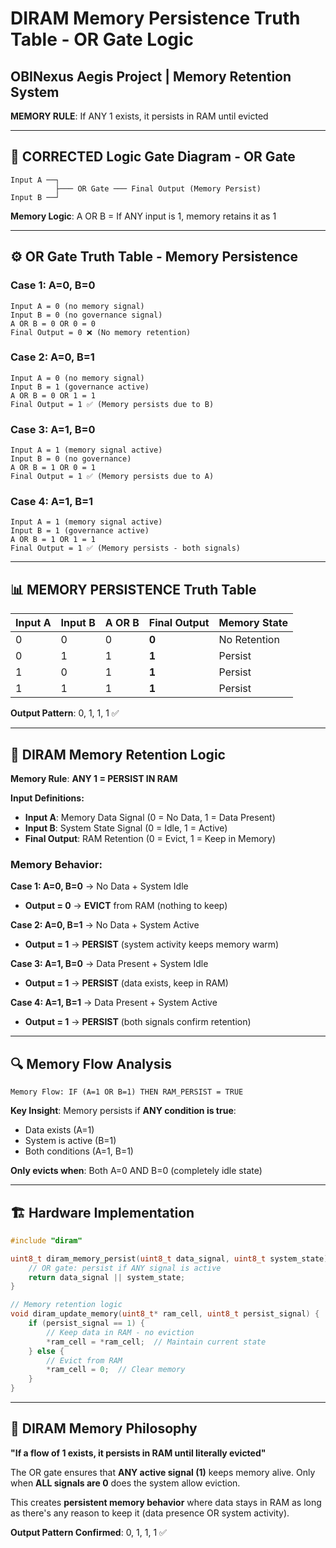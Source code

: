 # DIRAM Memory Persistence Truth Table - OR Gate Logic

## OBINexus Aegis Project | Memory Retention System
**MEMORY RULE**: If ANY 1 exists, it persists in RAM until evicted

---

## 🔧 CORRECTED Logic Gate Diagram - OR Gate

```
Input A ──┐
          ├─── OR Gate ─── Final Output (Memory Persist)
Input B ──┘
```

**Memory Logic**: A OR B = If ANY input is 1, memory retains it as 1

---

## ⚙️ OR Gate Truth Table - Memory Persistence

### Case 1: A=0, B=0
```
Input A = 0 (no memory signal)
Input B = 0 (no governance signal)
A OR B = 0 OR 0 = 0
Final Output = 0 ❌ (No memory retention)
```

### Case 2: A=0, B=1  
```
Input A = 0 (no memory signal)
Input B = 1 (governance active)
A OR B = 0 OR 1 = 1
Final Output = 1 ✅ (Memory persists due to B)
```

### Case 3: A=1, B=0
```
Input A = 1 (memory signal active)
Input B = 0 (no governance)
A OR B = 1 OR 0 = 1
Final Output = 1 ✅ (Memory persists due to A)
```

### Case 4: A=1, B=1
```
Input A = 1 (memory signal active)
Input B = 1 (governance active)
A OR B = 1 OR 1 = 1
Final Output = 1 ✅ (Memory persists - both signals)
```

---

## 📊 MEMORY PERSISTENCE Truth Table

| Input A | Input B | A OR B | Final Output | Memory State |
|---------|---------|--------|--------------|--------------|
| 0       | 0       | 0      | **0**        | No Retention |
| 0       | 1       | 1      | **1**        | Persist      |
| 1       | 0       | 1      | **1**        | Persist      |
| 1       | 1       | 1      | **1**        | Persist      |

**Output Pattern**: 0, 1, 1, 1 ✅

---

## 🧠 DIRAM Memory Retention Logic

**Memory Rule**: **ANY 1 = PERSIST IN RAM**

**Input Definitions:**
- **Input A**: Memory Data Signal (0 = No Data, 1 = Data Present)
- **Input B**: System State Signal (0 = Idle, 1 = Active)
- **Final Output**: RAM Retention (0 = Evict, 1 = Keep in Memory)

### Memory Behavior:

**Case 1: A=0, B=0** → No Data + System Idle
- **Output = 0** → **EVICT** from RAM (nothing to keep)

**Case 2: A=0, B=1** → No Data + System Active  
- **Output = 1** → **PERSIST** (system activity keeps memory warm)

**Case 3: A=1, B=0** → Data Present + System Idle
- **Output = 1** → **PERSIST** (data exists, keep in RAM)

**Case 4: A=1, B=1** → Data Present + System Active
- **Output = 1** → **PERSIST** (both signals confirm retention)

---

## 🔍 Memory Flow Analysis

```
Memory Flow: IF (A=1 OR B=1) THEN RAM_PERSIST = TRUE
```

**Key Insight**: Memory persists if **ANY condition is true**:
- Data exists (A=1) 
- System is active (B=1)
- Both conditions (A=1, B=1)

**Only evicts when**: Both A=0 AND B=0 (completely idle state)

---

## 🏗️ Hardware Implementation

```c
#include "diram"

uint8_t diram_memory_persist(uint8_t data_signal, uint8_t system_state) {
    // OR gate: persist if ANY signal is active
    return data_signal || system_state;
}

// Memory retention logic
void diram_update_memory(uint8_t* ram_cell, uint8_t persist_signal) {
    if (persist_signal == 1) {
        // Keep data in RAM - no eviction
        *ram_cell = *ram_cell;  // Maintain current state
    } else {
        // Evict from RAM
        *ram_cell = 0;  // Clear memory
    }
}
```

---

## 🎯 DIRAM Memory Philosophy

**"If a flow of 1 exists, it persists in RAM until literally evicted"**

The OR gate ensures that **ANY active signal (1)** keeps memory alive. Only when **ALL signals are 0** does the system allow eviction.

This creates **persistent memory behavior** where data stays in RAM as long as there's any reason to keep it (data presence OR system activity).

**Output Pattern Confirmed**: 0, 1, 1, 1 ✅